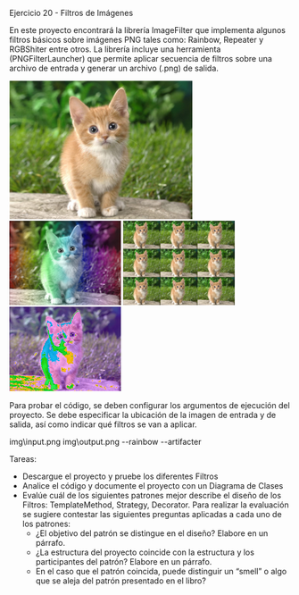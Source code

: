 Ejercicio 20 - Filtros de Imágenes

En este proyecto encontrará la librería ImageFilter que implementa algunos filtros básicos sobre imágenes PNG tales como: Rainbow, Repeater y RGBShiter entre otros.
La librería incluye una herramienta (PNGFilterLauncher) que permite aplicar secuencia de filtros sobre una archivo de entrada y generar un archivo (.png) de salida.

<img src="image5.png">

<img src="image2.png" width="200px" >
<img src="image4.png" width="200px" >
<img src="image1.png" width="200px" >

Para probar el código, se deben configurar los argumentos de ejecución del proyecto. Se debe especificar la ubicación de la imagen de entrada y de salida, así como indicar qué filtros se van a aplicar.

img\input.png img\output.png --rainbow --artifacter

Tareas:

- Descargue el proyecto y pruebe los diferentes Filtros
- Analice el código y documente el proyecto con un Diagrama de Clases
- Evalúe cuál de los siguientes patrones mejor describe el diseño de los Filtros: TemplateMethod, Strategy, Decorator. Para realizar la evaluación se sugiere contestar las siguientes preguntas aplicadas a cada uno de los patrones:
  - ¿El objetivo del patrón se distingue en el diseño? Elabore en un párrafo.
  - ¿La estructura del proyecto coincide con la estructura y los participantes del patrón? Elabore en un párrafo.
  - En el caso que el patrón coincida, puede distinguir un “smell” o algo que se aleja del patrón presentado en el libro?
